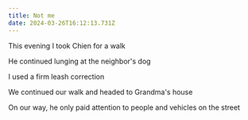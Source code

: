 ```yaml
---
title: Not me
date: 2024-03-26T16:12:13.731Z
---
```


This evening I took Chien for a walk

He continued lunging at the neighbor's dog

I used a firm leash correction

We continued our walk and headed to Grandma's house

On our way, he only paid attention to people and vehicles on the street
